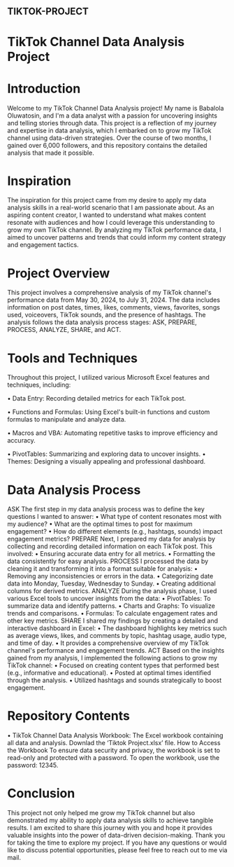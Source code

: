 ## TIKTOK-PROJECT

# TikTok Channel Data Analysis Project
# Introduction
Welcome to my TikTok Channel Data Analysis project! My name is Babalola Oluwatosin, and I'm a data analyst with a passion for uncovering insights and telling stories through data. This project is a reflection of my journey and expertise in data analysis, which I embarked on to grow my TikTok channel using data-driven strategies. Over the course of two months, I gained over 6,000 followers, and this repository contains the detailed analysis that made it possible.
# Inspiration
The inspiration for this project came from my desire to apply my data analysis skills in a real-world scenario that I am passionate about. As an aspiring content creator, I wanted to understand what makes content resonate with audiences and how I could leverage this understanding to grow my own TikTok channel. By analyzing my TikTok performance data, I aimed to uncover patterns and trends that could inform my content strategy and engagement tactics.
# Project Overview
This project involves a comprehensive analysis of my TikTok channel's performance data from May 30, 2024, to July 31, 2024. The data includes information on post dates, times, likes, comments, views, favorites, songs used, voiceovers, TikTok sounds, and the presence of hashtags. The analysis follows the data analysis process stages: ASK, PREPARE, PROCESS, ANALYZE, SHARE, and ACT.
# Tools and Techniques
Throughout this project, I utilized various Microsoft Excel features and techniques, including:

•	Data Entry: Recording detailed metrics for each TikTok post.

•	Functions and Formulas: Using Excel's built-in functions and custom formulas to manipulate and analyze data.

•	Macros and VBA: Automating repetitive tasks to improve efficiency and accuracy.

•	PivotTables: Summarizing and exploring data to uncover insights.
•	Themes: Designing a visually appealing and professional dashboard.
# Data Analysis Process
ASK
The first step in my data analysis process was to define the key questions I wanted to answer:
•	What type of content resonates most with my audience?
•	What are the optimal times to post for maximum engagement?
•	How do different elements (e.g., hashtags, sounds) impact engagement metrics?
PREPARE
Next, I prepared my data for analysis by collecting and recording detailed information on each TikTok post. This involved:
•	Ensuring accurate data entry for all metrics.
•	Formatting the data consistently for easy analysis.
PROCESS
I processed the data by cleaning it and transforming it into a format suitable for analysis:
•	Removing any inconsistencies or errors in the data.
•	Categorizing date data into Monday, Tuesday, Wednesday to Sunday.
•	Creating additional columns for derived metrics.
ANALYZE
During the analysis phase, I used various Excel tools to uncover insights from the data:
•	PivotTables: To summarize data and identify patterns.
•	Charts and Graphs: To visualize trends and comparisons.
•	Formulas: To calculate engagement rates and other key metrics.
SHARE
I shared my findings by creating a detailed and interactive dashboard in Excel:
•	The dashboard highlights key metrics such as average views, likes, and comments by topic, hashtag usage, audio type, and time of day.
•	It provides a comprehensive overview of my TikTok channel's performance and engagement trends.
ACT
Based on the insights gained from my analysis, I implemented the following actions to grow my TikTok channel:
•	Focused on creating content types that performed best (e.g., informative and educational).
•	Posted at optimal times identified through the analysis.
•	Utilized hashtags and sounds strategically to boost engagement.
# Repository Contents
•	TikTok Channel Data Analysis Workbook: The Excel workbook containing all data and analysis. Downlad the ‘Tiktok Project.xlsx’  file.
How to Access the Workbook
To ensure data security and privacy, the workbook is set to read-only and protected with a password. To open the workbook, use the password: 12345.
# Conclusion
This project not only helped me grow my TikTok channel but also demonstrated my ability to apply data analysis skills to achieve tangible results. I am excited to share this journey with you and hope it provides valuable insights into the power of data-driven decision-making.
Thank you for taking the time to explore my project. If you have any questions or would like to discuss potential opportunities, please feel free to reach out to me via mail. 
